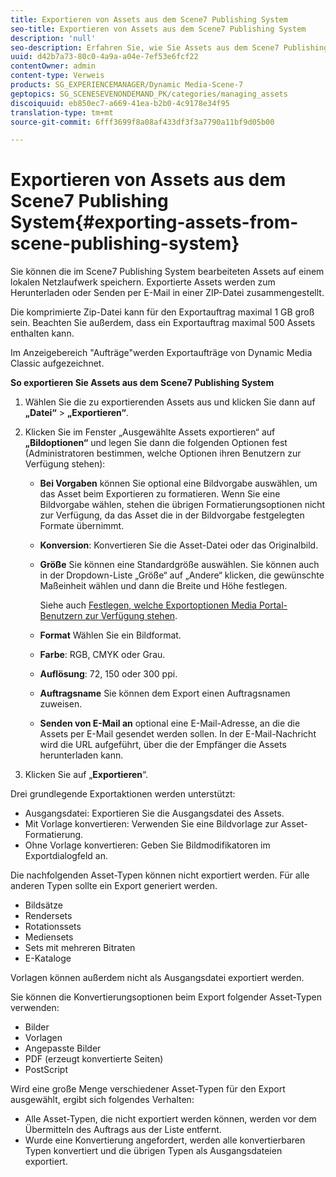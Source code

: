 ```yaml
---
title: Exportieren von Assets aus dem Scene7 Publishing System
seo-title: Exportieren von Assets aus dem Scene7 Publishing System
description: 'null'
seo-description: Erfahren Sie, wie Sie Assets aus dem Scene7 Publishing System exportieren.
uuid: d42b7a73-80c0-4a9a-a04e-7ef53e6fcf22
contentOwner: admin
content-type: Verweis
products: SG_EXPERIENCEMANAGER/Dynamic Media-Scene-7
geptopics: SG_SCENESEVENONDEMAND_PK/categories/managing_assets
discoiquuid: eb850ec7-a669-41ea-b2b0-4c9178e34f95
translation-type: tm+mt
source-git-commit: 6fff3699f8a08af433df3f3a7790a11bf9d05b00

---
```



# Exportieren von Assets aus dem Scene7 Publishing System{#exporting-assets-from-scene-publishing-system}

Sie können die im Scene7 Publishing System bearbeiteten Assets auf einem lokalen Netzlaufwerk speichern. Exportierte Assets werden zum Herunterladen oder Senden per E-Mail in einer ZIP-Datei zusammengestellt.

Die komprimierte Zip-Datei kann für den Exportauftrag maximal 1 GB groß sein. Beachten Sie außerdem, dass ein Exportauftrag maximal 500 Assets enthalten kann.

Im Anzeigebereich "Aufträge"werden Exportaufträge von Dynamic Media Classic aufgezeichnet.

**So exportieren Sie Assets aus dem Scene7 Publishing System**

1. Wählen Sie die zu exportierenden Assets aus und klicken Sie dann auf **„Datei“** &gt; **„Exportieren“**.
1. Klicken Sie im Fenster „Ausgewählte Assets exportieren“ auf **„Bildoptionen“** und legen Sie dann die folgenden Optionen fest (Administratoren bestimmen, welche Optionen ihren Benutzern zur Verfügung stehen):

   * **Bei Vorgaben** können Sie optional eine Bildvorgabe auswählen, um das Asset beim Exportieren zu formatieren. Wenn Sie eine Bildvorgabe wählen, stehen die übrigen Formatierungsoptionen nicht zur Verfügung, da das Asset die in der Bildvorgabe festgelegten Formate übernimmt.

   * **Konversion**: Konvertieren Sie die Asset-Datei oder das Originalbild.

   * **Größe** Sie können eine Standardgröße auswählen. Sie können auch in der Dropdown-Liste „Größe“ auf „Andere“ klicken, die gewünschte Maßeinheit wählen und dann die Breite und Höhe festlegen.

      Siehe auch [Festlegen, welche Exportoptionen Media Portal-Benutzern zur Verfügung stehen](specifying-export-options-available-media.md#specifying_export_options_available_to_media_portal_users).

   * **Format** Wählen Sie ein Bildformat.

   * **Farbe**: RGB, CMYK oder Grau.

   * **Auflösung**: 72, 150 oder 300 ppi.

   * **Auftragsname** Sie können dem Export einen Auftragsnamen zuweisen.

   * **Senden von E-Mail an** optional eine E-Mail-Adresse, an die die Assets per E-Mail gesendet werden sollen. In der E-Mail-Nachricht wird die URL aufgeführt, über die der Empfänger die Assets herunterladen kann.

1. Klicken Sie auf „**Exportieren**“.

Drei grundlegende Exportaktionen werden unterstützt:

* Ausgangsdatei: Exportieren Sie die Ausgangsdatei des Assets.
* Mit Vorlage konvertieren: Verwenden Sie eine Bildvorlage zur Asset-Formatierung.
* Ohne Vorlage konvertieren: Geben Sie Bildmodifikatoren im Exportdialogfeld an.

Die nachfolgenden Asset-Typen können nicht exportiert werden. Für alle anderen Typen sollte ein Export generiert werden.

* Bildsätze
* Rendersets
* Rotationssets
* Mediensets
* Sets mit mehreren Bitraten
* E-Kataloge

Vorlagen können außerdem nicht als Ausgangsdatei exportiert werden.

Sie können die Konvertierungsoptionen beim Export folgender Asset-Typen verwenden:

* Bilder
* Vorlagen
* Angepasste Bilder
* PDF (erzeugt konvertierte Seiten)
* PostScript

Wird eine große Menge verschiedener Asset-Typen für den Export ausgewählt, ergibt sich folgendes Verhalten:

* Alle Asset-Typen, die nicht exportiert werden können, werden vor dem Übermitteln des Auftrags aus der Liste entfernt.
* Wurde eine Konvertierung angefordert, werden alle konvertierbaren Typen konvertiert und die übrigen Typen als Ausgangsdateien exportiert.

